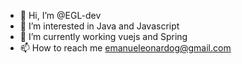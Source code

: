 - 👋 Hi, I’m @EGL-dev
- 👀 I’m interested in Java and Javascript
- 🌱 I’m currently working vuejs and Spring
- 📫 How to reach me emanueleonardog@gmail.com

<!---
EGL-dev/EGL-dev is a ✨ special ✨ repository because its `README.md` (this file) appears on your GitHub profile.
You can click the Preview link to take a look at your changes.
--->
